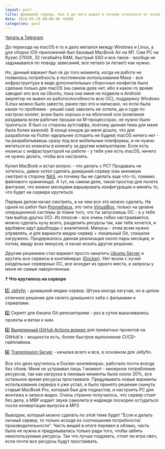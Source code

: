 ```yaml
---
layout: post
title: Домашний сервер. Как я до него дошел и почему отказался от использования
date: 2024-05-20 00:00:00 +0300
categories: post
---
```


[Читать в Telegram](https://t.me/fluttermiddlepodcast/225)

До перехода на macOS я то и дело метался между Windows и Linux, а для сборок iOS-приложений был базовый MacBook Air на
M1. Сам PC на Ryzen 2700X, 32 гигабайта RAM, быстрый SSD и все такое - вообще не задумывался по поводу зависаний, все
летало (и летает) как нужно.

Но, данный вариант был ok до того момента, когда на работе не появилась потребность в постоянном использовании Мака -
вся инфраструктура в виде дополнительных сборочных конфигов была сделана только для macOS (на самом деле нет, ибо я
какое-то время заводил это все на Ubuntu, пока она меня не подвела и Android-эмулятор не вывел из работоспособности всю
ОС), поддержку Windows (Linux можно было завести, ранее про это и написано, но если была какая-то проблема - решай сам)
завозить не хотели, да и судя по настрою коллег, всем было хорошо и на яблочной оси (компания раздавала всем рабочие
прошки на M-процессорах, не нужно было тратиться. Я был со стороны аутстаффа, поэтому данная тема для меня была более
важной). В конце концов до меня дошло, что для разработки на Flutter идеальнее (спорить не будем) macOS ничего нет - ты
разрабатываешь сразу под все мобильные платформы, и не нужно метаться из комнаты в комнату за другим компьютером. Если
есть нюансы с инфраструктурой на работе - у тебя уже есть macOS, ничего не нужно делать, чтобы все настроить.

Купил MacBook и встал вопрос - что делать с PC? Продавать не хотелось, давно хотел сделать домашний сервер (как минимум
смотрел в сторону [NAS](https://aws.amazon.com/ru/what-is/nas/), но почему бы не сделать еще что-то, помимо файлового
хранилища). А тут, на самом деле, такой простор для полета фантазии, что можно месяцами варьировать конфигурации и
менять то, что будет на сервере крутиться.

Первым делом начал смотреть, а на чем все это можно сделать. На одной из работ был [Prometheus](https://prometheus.io/),
это типа [VirtualBox](https://www.virtualbox.org/), только на уровне операционной системы (в плане того, что ты
запускаешь OC - а у тебя там выбор других ОС). Из плюсов - все очень гибко настраивается, можно сделать кучу всего,
разделить ресурсы так, как тебе хочется, и вдобавок идут дашборды с аналитикой. Минусы - этим всем нужно управлять, и
для варианта медиа-сервер + локальный Git, слишком нагружено. Продержалась данная реализация около пары месяцев, и
потом, ввиду всех минусов, я начал искать другое решение.

Другим решением стал вариант просто накатить [Ubuntu Server](https://ubuntu.com/download/server) и крутить все сервисы в
контейнерах ([Docker](https://www.docker.com/)). Нет возни с кучей раздельных серверных ОС, все исходит из одного места,
а запросы у меня не самые навороченные.

❓ **Что крутилось на сервере**

1️⃣ [Jellyfin](https://jellyfin.org/) - домашний медиа-сервер. Штука иногда лагучая, но в целом отличное решение для
своего домашнего хаба с фильмами и сериалами.

2️⃣ Скрипт для бэкапа Git-репозиториев - раз в сутки выкачивались проекты и ветки к ним.

3️⃣ [Выделенный GitHub Actions
воркер](https://docs.github.com/en/actions/hosting-your-own-runners/managing-self-hosted-runners/about-self-hosted-runners)
для приватных проектов на GitHub'е - мощности есть, более быстрое выполнение CI/CD-пайплайнов.

4️⃣ [Transmission Server](https://transmissionbt.com/) - качалка всего и вся, в основном для Jellyfin.

Все это дело крутилось в Docker-контейнерах, работало почти всегда без сбоев. Меня не устраивал лишь 1 момент - мизерное
потребление ресурсов, так как нагрузка в пиковые моменты была около 20%, все остальное время ресурсы простаивали.
Придумывать новые варианты использования сервера я уже устал, и было принято решение скинуть старый MacBook Pro, который
был для подкастов, и настроить PC для монтажа и записи видео. Очень странно получалось, что сервер стоит без дела, а MBP
издает звуки самолета в надежде поскорее остудиться после конвертации выпуска в MP3.

Выводом, который можно сделать по этой теме будет "Если и делать личный сервер, то только исходя из соотношения
потребности/производительности". Часть вещей в итоге перевел в облако, часть была не нужна и придумывалась только ради
того, чтобы забить неиспользуемые ресурсы. Так что лучше подумать, стоит ли игра свеч, если почти все ресурсы будут
простаивать.
